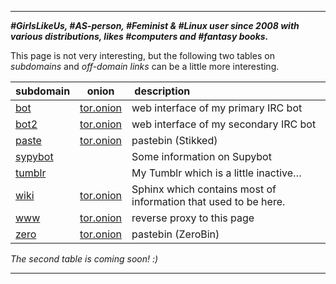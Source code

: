 <!DOCTYPE html>
<html>
<head>
<meta charset="UTF-8" />
<!-- <meta http-equiv="refresh" content="60" /> -->
<!-- <meta name="description" content="" /> -->
<meta name="author" content="Mikaela Suomalainen" />
<link rel="canonical" href="http://mikaela.info/index.html">
<title>Mikaela Suomalainen</title>
<link rel="stylesheet" type="text/css" href="css.css" />
</head>
<body>

* * * * *

***#GirlsLikeUs, #AS-person, #Feminist & #Linux user since 2008 with
various distributions, likes #computers and #fantasy books.***

This page is not very interesting, but the following two tables on
*subdomains* and *off-domain links* can be a little more interesting.

| subdomain | onion | description |
|:----------|:-----:|:------------|
| [bot](https://bot.mikaela.info) | [tor.onion](http://mjltqllkii2pbosu.onion) | web interface of my primary IRC bot |
| [bot2](https://bot2.mikaela.info) | [tor.onion](http://l3kyuvv3ezxzguld.onion) | web interface of my secondary IRC bot |
| [paste](https://paste.mikaela.info) | [tor.onion](http://7oup7vkdk4cecwnr.onion) | pastebin (Stikked) |
| [sypybot](http://supybot.mikaela.info) |   | Some information on Supybot |
| [tumblr](http://tumblr.mikaela.info) |   | My Tumblr which is a little inactive… |
| [wiki](https://wiki.mikaela.info) | [tor.onion](http://np32q5bveyvuv4fv.onion) | Sphinx which contains most of information that used to be here. |
| [www](https://www.mikaela.info/) | [tor.onion](http://x25kqpwrh6ztytlw.onion) | reverse proxy to this page |
| [zero](https://zero.mikaela.info) | [tor.onion](http://vjplyzqvgu4vw6ll.onion) | pastebin (ZeroBin)

*The second table is coming soon! :)*

* * * * *

</body>
</html>
